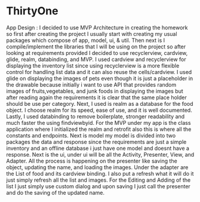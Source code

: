 # ThirtyOne


App Design :
 I decided to use MVP Architecture in creating the homework so first after creating the project I usually start with creating my usual packages which compose of app, model, ui, & util. Then next is I compile/implement the libraries that I will be using on the project so after looking at requirements provided I decided to use recyclerview, cardview, glide,  realm, databinding, and MVP. I used cardview and recyclerview for displaying the inventory list  since using recyclerview is a more flexible control for handling list data and it can also reuse the cells/cardview.
 I used glide on displaying the images of pets even though it is just a placeholder in the drawable because initially i want to use API that provides random images of fruits,vegetables, and junk foods in displaying the images but after reading again the requirements it is clear that the same place holder should be use per category.
 Next, I used is realm as a database for the food object. I choose realm for its speed, ease of use, and it is well documented. Lastly, I used databinding to remove boilerplate, stronger readability and much faster the using findviewbyid. 
 For the MVP under my app is the class application where I initialized the realm and retrofit also this is where all the constants and endpoints. Next is model my model is divided into two packages the data and response since the requirements are just a simple inventory and an offline database i just have one model and doesnt have a response. Next is the ui, under ui will be all the Activity, Presenter, View, and Adapter. All the process is happening on the presenter like saving the object, updating the name, and loading the images. Under the adapter are the List of food and its cardview binding.  I also put a refresh what it will do it just simply refresh all the list and images. For the Editing and Adding of the list I just simply use custom dialog and upon saving I just call the presenter and do the saving of the updated name.
 
 
 
